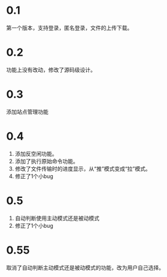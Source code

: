 # 0.1 #
第一个版本，支持登录，匿名登录，文件的上传下载。
# 0.2 #
功能上没有改动，修改了源码级设计。
# 0.3 #
添加站点管理功能
# 0.4 #
  1. 添加反空闲功能。
  1. 添加了执行原始命令功能。
  1. 修改了文件传输时的进度显示，从“推”模式变成“拉”模式。
  1. 修正了1个小bug
# 0.5 #
  1. 自动判断使用主动模式还是被动模式
  1. 修正了1个小bug
# 0.55 #
取消了自动判断主动模式还是被动模式的功能，改为用户自己选择。